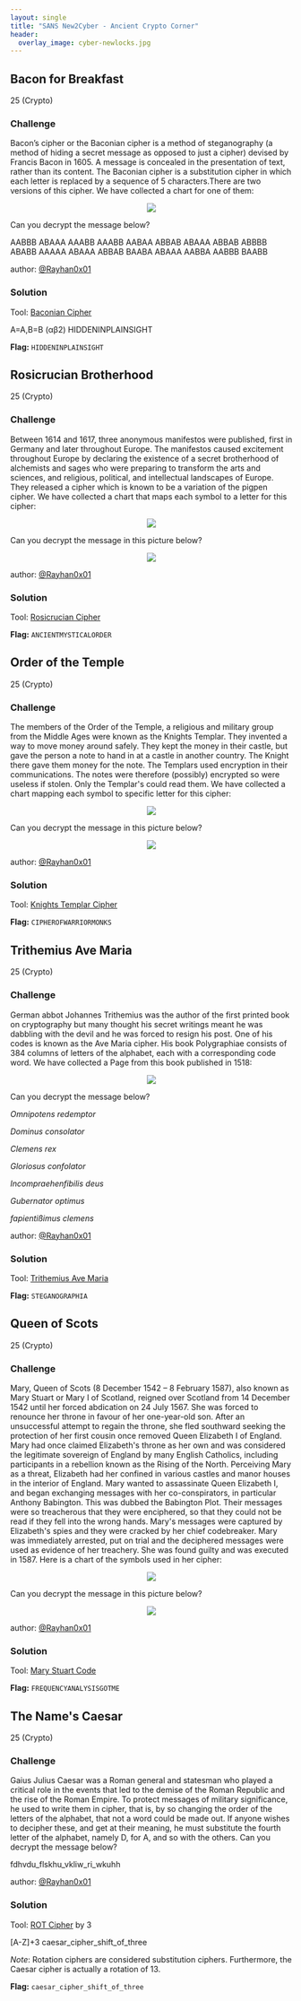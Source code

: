 ```yaml
---
layout: single
title: "SANS New2Cyber - Ancient Crypto Corner"
header:
  overlay_image: cyber-newlocks.jpg
---
```


## Bacon for Breakfast
25 (Crypto)

### Challenge

Bacon’s cipher or the Baconian cipher is a method of steganography (a method of hiding a secret message as opposed to just a cipher) devised by Francis Bacon in 1605. A message is concealed in the presentation of text, rather than its content. The Baconian cipher is a substitution cipher in which each letter is replaced by a sequence of 5 characters.There are two versions of this cipher. We have collected a chart for one of them:

<p align="center"><img src="/images/bacon_table.png"></p>

Can you decrypt the message below?

AABBB ABAAA AAABB AAABB AABAA ABBAB ABAAA ABBAB ABBBB ABABB AAAAA ABAAA ABBAB BAABA ABAAA AABBA AABBB BAABB

author: [@Rayhan0x01](https://twitter.com/rayhan0x01)

### Solution

Tool: [Baconian Cipher](https://www.dcode.fr/bacon-cipher)

A=A,B=B (αβ2)	HIDDENINPLAINSIGHT

__Flag:__ ```HIDDENINPLAINSIGHT```

## Rosicrucian Brotherhood
25 (Crypto)

### Challenge

Between 1614 and 1617, three anonymous manifestos were published, first in Germany and later throughout Europe. The manifestos caused excitement throughout Europe by declaring the existence of a secret brotherhood of alchemists and sages who were preparing to transform the arts and sciences, and religious, political, and intellectual landscapes of Europe. They released a cipher which is known to be a variation of the pigpen cipher. We have collected a chart that maps each symbol to a letter for this cipher:

<p align="center"><img src="/images/rosicrucian_table.png"></p>

Can you decrypt the message in this picture below?

<p align="center"><img src="/images/rosicrucian_enc.png"></p>

author: [@Rayhan0x01](https://twitter.com/Rayhan0x01)

### Solution

Tool: [Rosicrucian Cipher](https://www.dcode.fr/rosicrucian-cipher)

__Flag:__ ```ANCIENTMYSTICALORDER```

## Order of the Temple
25 (Crypto)

### Challenge

The members of the Order of the Temple, a religious and military group from the Middle Ages were known as the Knights Templar. They invented a way to move money around safely. They kept the money in their castle, but gave the person a note to hand in at a castle in another country. The Knight there gave them money for the note. The Templars used encryption in their communications. The notes were therefore (possibly) encrypted so were useless if stolen. Only the Templar's could read them. We have collected a chart mapping each symbol to specific letter for this cipher:

<p align="center"><img src="/images/templar_table.png"></p>

Can you decrypt the message in this picture below?

<p align="center"><img src="/images/templar_inc.png"></p>

author: [@Rayhan0x01](https://twitter.com/rayhan0x01)

### Solution

Tool: [Knights Templar Cipher](https://www.dcode.fr/templars-cipher)

__Flag:__ ```CIPHEROFWARRIORMONKS```

## Trithemius Ave Maria
25 (Crypto)

### Challenge

German abbot Johannes Trithemius was the author of the first printed book on cryptography but many thought his secret writings meant he was dabbling with the devil and he was forced to resign his post. One of his codes is known as the Ave Maria cipher. His book Polygraphiae consists of 384 columns of letters of the alphabet, each with a corresponding code word. We have collected a Page from this book published in 1518:

<p align="center"><img src="/images/avemaria_table.jpg"></p>

Can you decrypt the message below?

_Omnipotens redemptor_

_Dominus consolator_

_Clemens rex_

_Gloriosus confolator_

_Incompraehenfibilis deus_

_Gubernator optimus_

_fapientißimus clemens_

author: [@Rayhan0x01](https://twitter.com/rayhan0x01)

### Solution

Tool: [Trithemius Ave Maria](https://www.dcode.fr/trithemius-ave-maria)

__Flag:__ ```STEGANOGRAPHIA```

## Queen of Scots
25 (Crypto)

### Challenge

Mary, Queen of Scots (8 December 1542 – 8 February 1587), also known as Mary Stuart or Mary I of Scotland, reigned over Scotland from 14 December 1542 until her forced abdication on 24 July 1567. She was forced to renounce her throne in favour of her one-year-old son. After an unsuccessful attempt to regain the throne, she fled southward seeking the protection of her first cousin once removed Queen Elizabeth I of England. Mary had once claimed Elizabeth's throne as her own and was considered the legitimate sovereign of England by many English Catholics, including participants in a rebellion known as the Rising of the North. Perceiving Mary as a threat, Elizabeth had her confined in various castles and manor houses in the interior of England. Mary wanted to assassinate Queen Elizabeth I, and began exchanging messages with her co-conspirators, in particular Anthony Babington. This was dubbed the Babington Plot. Their messages were so treacherous that they were enciphered, so that they could not be read if they fell into the wrong hands. Mary's messages were captured by Elizabeth's spies and they were cracked by her chief codebreaker. Mary was immediately arrested, put on trial and the deciphered messages were used as evidence of her treachery. She was found guilty and was executed in 1587. Here is a chart of the symbols used in her cipher:

<p align="center"><img src="/images/mary_table.png"></p>

Can you decrypt the message in this picture below?

<p align="center"><img src="/images/mary_enc.png"></p>

author: [@Rayhan0x01](https://twitter.com/rayhan0x01)

### Solution

Tool: [Mary Stuart Code](https://www.dcode.fr/mary-stuart-code)

__Flag:__ ```FREQUENCYANALYSISGOTME```

## The Name's Caesar
25 (Crypto)

### Challenge

Gaius Julius Caesar was a Roman general and statesman who played a critical role in the events that led to the demise of the Roman Republic and the rise of the Roman Empire. To protect messages of military significance, he used to write them in cipher, that is, by so changing the order of the letters of the alphabet, that not a word could be made out. If anyone wishes to decipher these, and get at their meaning, he must substitute the fourth letter of the alphabet, namely D, for A, and so with the others. Can you decrypt the message below?

fdhvdu_flskhu_vkliw_ri_wkuhh

author: [@Rayhan0x01](https://twitter.com/Rayhan0x01)

### Solution

Tool: [ROT Cipher](https://www.dcode.fr/rot-cipher) by 3

[A-Z]+3	caesar_cipher_shift_of_three

_Note_: Rotation ciphers are considered substitution ciphers. Furthermore, the Caesar cipher is actually a rotation of 13.

__Flag:__ ```caesar_cipher_shift_of_three```

